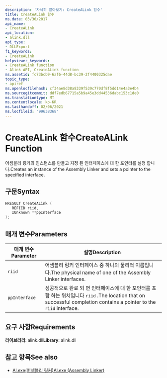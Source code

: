 ```yaml
---
description: '자세히 알아보기: CreateALink 함수'
title: CreateALink 함수
ms.date: 03/30/2017
api_name:
- CreateALink
api_location:
- alink.dll
api_type:
- DLLExport
f1_keywords:
- CreateALink
helpviewer_keywords:
- CreateALink function
- Alink API, CreateALink function
ms.assetid: fc73bcb9-6af6-44d8-bc39-2f4400325dae
topic_type:
- apiref
ms.openlocfilehash: cf34ae8d38a8339f539c770df8f5dd14e4a3e4b4
ms.sourcegitcommit: ddf7edb67715a5b9a45e3dd44536dabc153c1de0
ms.translationtype: MT
ms.contentlocale: ko-KR
ms.lasthandoff: 02/06/2021
ms.locfileid: "99638368"
---
```

# <a name="createalink-function"></a><span data-ttu-id="6adda-103">CreateALink 함수</span><span class="sxs-lookup"><span data-stu-id="6adda-103">CreateALink Function</span></span>

<span data-ttu-id="6adda-104">어셈블리 링커의 인스턴스를 만들고 지정 된 인터페이스에 대 한 포인터를 설정 합니다.</span><span class="sxs-lookup"><span data-stu-id="6adda-104">Creates an instance of the Assembly Linker and sets a pointer to the specified interface.</span></span>  
  
## <a name="syntax"></a><span data-ttu-id="6adda-105">구문</span><span class="sxs-lookup"><span data-stu-id="6adda-105">Syntax</span></span>  
  
```cpp  
HRESULT CreateALink (  
   REFIID riid,  
   IUnknown **ppInterface  
);  
```  
  
## <a name="parameters"></a><span data-ttu-id="6adda-106">매개 변수</span><span class="sxs-lookup"><span data-stu-id="6adda-106">Parameters</span></span>  
  
|<span data-ttu-id="6adda-107">매개 변수</span><span class="sxs-lookup"><span data-stu-id="6adda-107">Parameter</span></span>|<span data-ttu-id="6adda-108">설명</span><span class="sxs-lookup"><span data-stu-id="6adda-108">Description</span></span>|  
|---------------|-----------------|  
|`riid`|<span data-ttu-id="6adda-109">어셈블리 링커 인터페이스 중 하나의 물리적 이름입니다.</span><span class="sxs-lookup"><span data-stu-id="6adda-109">The physical name of one of the Assembly Linker interfaces.</span></span>|  
|`ppInterface`|<span data-ttu-id="6adda-110">성공적으로 완료 되 면 인터페이스에 대 한 포인터를 포함 하는 위치입니다 `riid` .</span><span class="sxs-lookup"><span data-stu-id="6adda-110">The location that on successful completion contains a pointer to the `riid` interface.</span></span>|  
  
## <a name="requirements"></a><span data-ttu-id="6adda-111">요구 사항</span><span class="sxs-lookup"><span data-stu-id="6adda-111">Requirements</span></span>  

 <span data-ttu-id="6adda-112">**라이브러리**: alink.dll</span><span class="sxs-lookup"><span data-stu-id="6adda-112">**Library**: alink.dll</span></span>  
  
## <a name="see-also"></a><span data-ttu-id="6adda-113">참고 항목</span><span class="sxs-lookup"><span data-stu-id="6adda-113">See also</span></span>

- [<span data-ttu-id="6adda-114">Al.exe(어셈블리 링커)</span><span class="sxs-lookup"><span data-stu-id="6adda-114">Al.exe (Assembly Linker)</span></span>](../../tools/al-exe-assembly-linker.md)
